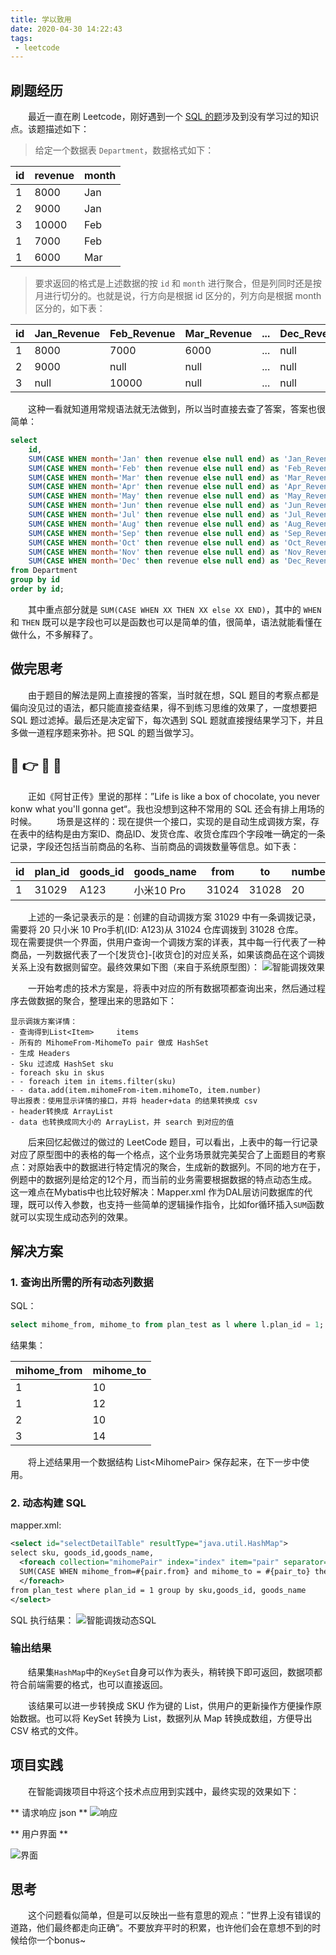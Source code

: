 ```yaml
---
title: 学以致用
date: 2020-04-30 14:22:43
tags:
 - leetcode
---
```


## 刷题经历

&emsp;&emsp;最近一直在刷 Leetcode，刚好遇到一个 [SQL 的题](https://leetcode.com/problems/reformat-department-table/)涉及到没有学习过的知识点。该题描述如下：

> 给定一个数据表 `Department`，数据格式如下：

| id | revenue | month |
|--|----|----|
|1|8000|Jan|
|2|9000|Jan|
|3|10000|Feb|
|1|7000|Feb|
|1|6000|Mar|

> 要求返回的格式是上述数据的按 `id` 和 `month` 进行聚合，但是列同时还是按月进行切分的。也就是说，行方向是根据 id 区分的，列方向是根据 month 区分的，如下表：
<!-- more -->
|id|Jan_Revenue|Feb_Revenue|Mar_Revenue|...|Dec_Revenue|
|-|--|--|--|-|--|
|1|8000|7000|6000|...|null|
|2|9000|null|null|...|null|
|3|null|10000|null|...|null|

&emsp;&emsp;这种一看就知道用常规语法就无法做到，所以当时直接去查了答案，答案也很简单：

``` sql
select 
    id,
    SUM(CASE WHEN month='Jan' then revenue else null end) as 'Jan_Revenue',
    SUM(CASE WHEN month='Feb' then revenue else null end) as 'Feb_Revenue',
    SUM(CASE WHEN month='Mar' then revenue else null end) as 'Mar_Revenue',
    SUM(CASE WHEN month='Apr' then revenue else null end) as 'Apr_Revenue',
    SUM(CASE WHEN month='May' then revenue else null end) as 'May_Revenue',
    SUM(CASE WHEN month='Jun' then revenue else null end) as 'Jun_Revenue',
    SUM(CASE WHEN month='Jul' then revenue else null end) as 'Jul_Revenue',
    SUM(CASE WHEN month='Aug' then revenue else null end) as 'Aug_Revenue',
    SUM(CASE WHEN month='Sep' then revenue else null end) as 'Sep_Revenue',
    SUM(CASE WHEN month='Oct' then revenue else null end) as 'Oct_Revenue',
    SUM(CASE WHEN month='Nov' then revenue else null end) as 'Nov_Revenue',
    SUM(CASE WHEN month='Dec' then revenue else null end) as 'Dec_Revenue'
from Department
group by id
order by id;
```
&emsp;&emsp;其中重点部分就是 `SUM(CASE WHEN XX THEN XX else XX END)`，其中的 `WHEN` 和 `THEN` 既可以是字段也可以是函数也可以是简单的值，很简单，语法就能看懂在做什么，不多解释了。

## 做完思考

&emsp;&emsp;由于题目的解法是网上直接搜的答案，当时就在想，SQL 题目的考察点都是偏向没见过的语法，都只能直接查结果，得不到练习思维的效果了，一度想要把 SQL 题过滤掉。最后还是决定留下，每次遇到 SQL 题就直接搜结果学习下，并且多做一道程序题来弥补。把 SQL 的题当做学习。

## 🤟 👉 🎁 🍫

&emsp;&emsp;正如《阿甘正传》里说的那样：”Life is like a box of chocolate, you never konw what you'll gonna get“。我也没想到这种不常用的 SQL 还会有排上用场的时候。
&emsp;&emsp;场景是这样的：现在提供一个接口，实现的是自动生成调拨方案，存在表中的结构是由方案ID、商品ID、发货仓库、收货仓库四个字段唯一确定的一条记录，字段还包括当前商品的名称、当前商品的调拨数量等信息。如下表：

|id|plan_id|goods_id|goods_name|from|to|number|
|--|--|--|---|--|--|--|
|1|31029|A123|小米10 Pro|31024|31028|20|

&emsp;&emsp;上述的一条记录表示的是：创建的自动调拨方案 31029 中有一条调拨记录，需要将 20 只小米 10 Pro手机(ID: A123)从 31024 仓库调拨到 31028 仓库。
&emsp;&emsp;现在需要提供一个界面，供用户查询一个调拨方案的详表，其中每一行代表了一种商品，一列数据代表了一个[发货仓]-[收货仓]的对应关系，如果该商品在这个调拨关系上没有数据则留空。最终效果如下图（来自于系统原型图）：
![智能调拨效果](https://xiaohaoxing-1257815318.cos.ap-chengdu.myqcloud.com/%E6%99%BA%E8%83%BD%E8%B0%83%E6%8B%A8%E6%95%88%E6%9E%9C%E5%9B%BE.png)

&emsp;&emsp;一开始考虑的技术方案是，将表中对应的所有数据项都查询出来，然后通过程序去做数据的聚合，整理出来的思路如下：

    显示调拨方案详情：
    - 查询得到List<Item>     items
    - 所有的 MihomeFrom-MihomeTo pair 做成 HashSet
    - 生成 Headers
    - Sku 过滤成 HashSet sku
    - foreach sku in skus
    - - foreach item in items.filter(sku)
    - - data.add(item.mihomeFrom-item.mihomeTo, item.number)
    导出报表：使用显示详情的接口，并将 header+data 的结果转换成 csv
    - header转换成 ArrayList
    - data 也转换成同大小的 ArrayList，并 search 到对应的值

&emsp;&emsp;后来回忆起做过的做过的 LeetCode 题目，可以看出，上表中的每一行记录对应了原型图中的表格的每一个格点，这个业务场景就完美契合了上面题目的考察点：对原始表中的数据进行特定情况的聚合，生成新的数据列。不同的地方在于，例题中的数据列是给定的12个月，而当前的业务需要根据数据的特点动态生成。这一难点在Mybatis中也比较好解决：Mapper.xml 作为DAL层访问数据库的代理，既可以传入参数，也支持一些简单的逻辑操作指令，比如for循环插入`SUM`函数就可以实现生成动态列的效果。

## 解决方案

### 1. 查询出所需的所有动态列数据

SQL：

``` sql
select mihome_from, mihome_to from plan_test as l where l.plan_id = 1;
```

结果集：

|mihome_from|mihome_to|
|-|-|
|1|10|
|1|12|
|2|10|
|3|14|

&emsp;&emsp;将上述结果用一个数据结构 List<MihomePair\> 保存起来，在下一步中使用。

### 2. 动态构建 SQL

mapper.xml:

``` xml
<select id="selectDetailTable" resultType="java.util.HashMap">
select sku, goods_id,goods_name, 
  <foreach collection="mihomePair" index="index" item="pair" separator=",">
  SUM(CASE WHEN mihome_from=#{pair.from} and mihome_to = #{pair_to} then number else null end) as '#{pair.from}-#{pair_to}'
  </foreach>
from plan_test where plan_id = 1 group by sku,goods_id, goods_name
</select>
```

SQL 执行结果：
![智能调拨动态SQL](https://xiaohaoxing-1257815318.cos.ap-chengdu.myqcloud.com/%E6%99%BA%E8%83%BD%E8%B0%83%E6%8B%A8%E5%8A%A8%E6%80%81SQL.png)

### 输出结果

&emsp;&emsp;结果集`HashMap`中的`KeySet`自身可以作为表头，稍转换下即可返回，数据项都符合前端需要的格式，也可以直接返回。

&emsp;&emsp;该结果可以进一步转换成 SKU 作为键的 List，供用户的更新操作方便操作原始数据。也可以将 KeySet 转换为 List，数据列从 Map 转换成数组，方便导出 CSV 格式的文件。

## 项目实践

&emsp;&emsp;在智能调拨项目中将这个技术点应用到实践中，最终实现的效果如下：

** 请求响应 json **
![响应](https://xiaohaoxing-1257815318.cos.ap-chengdu.myqcloud.com/json.png)

** 用户界面 **

![界面](https://xiaohaoxing-1257815318.cos.ap-chengdu.myqcloud.com/%E7%95%8C%E9%9D%A2.png)

## 思考

&emsp;&emsp;这个问题看似简单，但是可以反映出一些有意思的观点：”世界上没有错误的道路，他们最终都走向正确“。不要放弃平时的积累，也许他们会在意想不到的时候给你一个bonus~
